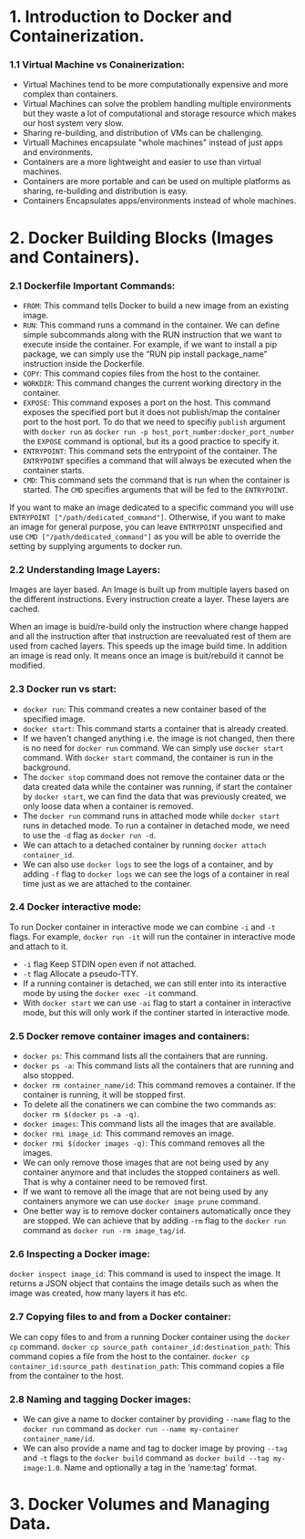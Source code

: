 # 1. Introduction to Docker and Containerization.

### 1.1 Virtual Machine vs Conainerization:
* Virtual Machines tend to be more  computationally expensive and more complex than containers.
* Virtual Machines can solve the problem handling multiple environments but they waste a lot of computational and storage resource which makes our host system very slow.
* Sharing re-building, and distribution of VMs can be challenging.
* Virtuall Machines encapsulate "whole machines" instead of just apps and environments.
* Containers are a more lightweight and easier to use than virtual machines.
* Containers are more portable and can be used on multiple platforms as sharing, re-building and distribution is easy.
* Containers Encapsulates apps/environments instead of whole machines.

# 2. Docker Building Blocks (Images and Containers).

### 2.1 Dockerfile Important Commands:
* `FROM`: This command tells Docker to build a new image from an existing image.
* `RUN`: This command runs a command in the container. We can define simple subcommands along with the RUN instruction that we want to execute inside the container. For example, if we want to install a pip package, we can simply use the “RUN pip install package_name” instruction inside the Dockerfile.
* `COPY`: This command copies files from the host to the container.
* `WORKDIR`: This command changes the current working directory in the container.
* `EXPOSE`: This command exposes a port on the host. This command exposes the specified port but it does not publish/map the container port to the host port. To do that we need to specifiy `publish` argument with `docker run` as `docker run -p host_port_number:docker_port_number` the `EXPOSE` command is optional, but its a good practice to specify it.
* `ENTRYPOINT`: This command sets the entrypoint of the container. The `ENTRYPOINT` specifies a command that will always be executed when the container starts.
* `CMD`: This command sets the command that is run when the container is started. The `CMD` specifies arguments that will be fed to the `ENTRYPOINT`.

If you want to make an image dedicated to a specific command you will use `ENTRYPOINT ["/path/dedicated_command"]`. Otherwise, if you want to make an image for general purpose, you can leave `ENTRYPOINT` unspecified and use `CMD ["/path/dedicated_command"]` as you will be able to override the setting by supplying arguments to docker run.

### 2.2 Understanding Image Layers:
Images are layer based. An Image is built up from multiple layers based on the different instructions. Every instruction create a layer. These layers are cached. 

When an image is buid/re-build only the instruction where change happed and all the instruction after that instruction are reevaluated rest of them are used from cached layers. This speeds up the image build time. In addition an image is read only. It means once an image is buit/rebuild it cannot be modified.

### 2.3 Docker run vs start:
* `docker run`: This command creates a new container based of the specified image.
* `docker start`: This command starts a container that is already created.
* If we haven't changed anything i.e. the image is not changed, then there is no need for `docker run` command. We can simply use `docker start` command. With `docker start` command, the container is run in the background. 
* The `docker stop` command does not remove the container data or the data created data while the container was running, if start the container by `docker start`, we can find the data that was previously created, we only loose data when a container is removed.
* The `docker run` command runs in attached mode while `docker start` runs in detached mode. To run a container in detached mode, we need to use the `-d` flag as `docker run -d`.
* We can attach to a detached container by running `docker attach container_id`.
* We can also use `docker logs` to see the logs of a container, and by adding `-f` flag to `docker logs` we can see the logs of a container in real time just as we are attached to the container.

### 2.4 Docker interactive mode:
To run Docker container in interactive mode we can combine `-i` and `-t` flags. For example, `docker run -it` will run the container in interactive mode and attach to it.

* `-i` flag Keep STDIN open even if not attached.
* `-t` flag Allocate a pseudo-TTY.
* If a running container is detached, we can still enter into its interactive mode by using the `docker exec -it` command.
* With `docker start` we can use `-ai` flag to start a container in interactive mode, but this will only work if the continer started in interactive mode.

### 2.5 Docker remove container images and containers:
* `docker ps`: This command lists all the containers that are running.
* `docker ps -a`: This command lists all the containers that are running and also stopped.
* `docker rm container_name/id`: This command removes a container. If the container is running, it will be stopped first.
* To delete all the conatiners we can combine the two commands as: `docker rm $(docker ps -a -q)`.
* `docker images`: This command lists all the images that are available.
* `docker rmi image_id`: This command removes an image.
* `docker rmi $(docker images -q)`: This command removes all the images.
* We can only remove those images that are not being used by any container anymore and that includes the stopped containers as well. That is why a container need to be removed first.
* If we want to remove all the image that are not being used by any containers anymore we can use `docker image prune` command.
* One better way is to remove docker containers automatically once they are stopped. We can achieve that by adding `-rm` flag to the `docker run` command as `docker run -rm image_tag/id`.

### 2.6 Inspecting a Docker image:
`docker inspect image_id`: This command is used to inspect the image. It returns a JSON object that contains the image details such as when the image was created, how many layers it has etc.

### 2.7 Copying files to and from a Docker container:
We can copy files to and from a running Docker container using the `docker cp` command.
`docker cp source_path container_id:destination_path`: This command copies a file from the host to the container.
`docker cp container_id:source_path destination_path`: This command copies a file from the container to the host.

### 2.8 Naming and tagging Docker images:
* We can give a name to docker container by providing `--name` flag to the `docker run` command as `docker run --name my-container container_name/id`.
* We can also provide a name and tag to docker image by proving `--tag` and `-t` flags to the `docker build` command as `docker build --tag my-image:1.0`. Name and optionally a tag in the 'name:tag' format.

# 3. Docker Volumes and Managing Data.
